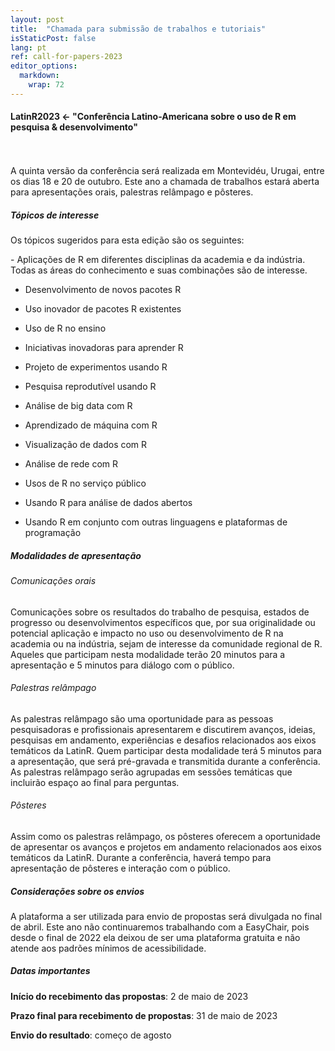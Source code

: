 ```yaml
---
layout: post
title:  "Chamada para submissão de trabalhos e tutoriais"
isStaticPost: false
lang: pt
ref: call-for-papers-2023
editor_options: 
  markdown: 
    wrap: 72
---
```


#### LatinR2023 \<- "Conferência Latino-Americana sobre o uso de R em pesquisa & desenvolvimento"

<br> <br> A quinta versão da conferência será realizada em Montevidéu, Urugai, entre os
dias 18 e 20 de outubro. Este ano a chamada de trabalhos estará aberta para
apresentações orais, palestras relâmpago e pôsteres. 

##### Tópicos de interesse

Os tópicos sugeridos para esta edição são os seguintes:

\- Aplicações de R em diferentes disciplinas da academia e da indústria.
Todas as áreas do conhecimento e suas combinações são de interesse.

-   Desenvolvimento de novos pacotes R

-   Uso inovador de pacotes R existentes

-   Uso de R no ensino

-   Iniciativas inovadoras para aprender R

-   Projeto de experimentos usando R

-   Pesquisa reprodutível usando R

-   Análise de big data com R

-   Aprendizado de máquina com R

-   Visualização de dados com R

-   Análise de rede com R

-   Usos de R no serviço público

-   Usando R para análise de dados abertos

-   Usando R em conjunto com outras linguagens e plataformas de
    programação


##### Modalidades de apresentação

###### Comunicações orais

Comunicações sobre os resultados do trabalho de pesquisa, estados de
progresso ou desenvolvimentos específicos que, por sua originalidade ou
potencial aplicação e impacto no uso ou desenvolvimento de R na academia
ou na indústria, sejam de interesse da comunidade regional de R. Aqueles
que participam nesta modalidade terão 20 minutos para a apresentação e 5 minutos para diálogo com o público.


###### Palestras relâmpago

As palestras relâmpago são uma oportunidade para as pessoas
pesquisadoras e profissionais apresentarem e discutirem
avanços, ideias, pesquisas em andamento, experiências e desafios
relacionados aos eixos temáticos da LatinR. Quem participar desta
modalidade terá 5 minutos para a apresentação, que será pré-gravada e
transmitida durante a conferência. As palestras relâmpago serão agrupadas em sessões temáticas que incluirão espaço ao final para perguntas.


###### Pôsteres

Assim como os palestras relâmpago, os pôsteres oferecem a oportunidade de apresentar os avanços e projetos em andamento relacionados aos eixos temáticos da LatinR. Durante a conferência, haverá tempo para apresentação de pôsteres e interação com o público.


##### Considerações sobre os envios

A plataforma a ser utilizada para envio de propostas será divulgada no final de abril. Este ano não continuaremos trabalhando com a EasyChair, pois desde o final de 2022 ela deixou de ser uma plataforma gratuita e não atende aos padrões mínimos de acessibilidade.


##### Datas importantes

**Início do recebimento das propostas**: 2 de maio de 2023

**Prazo final para recebimento de propostas**: 31 de maio de 2023

**Envio do resultado**: começo de agosto
